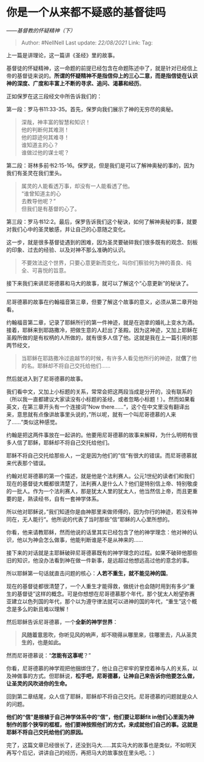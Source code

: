 # 你是一个从来都不疑惑的基督徒吗
*——基督教的怀疑精神（下）*

> Author: #NellNell 
> Last update: *22/08/2021* 
> Link:
> Tag: 

上一篇是讲理论，这一篇讲《圣经》里的故事。

基督徒的怀疑精神，这一命题的前提已经包含在命题陈述中了，就是针对已经信上帝的基督徒来说的。**所谓的怀疑精神不是指信仰上的三心二意，而是指信徒在认识神的深度、广度和丰富上不断的寻求、追问、渴慕和经历**。

正如保罗在这三段经文中所告诉我们的：

第一段：罗马书11:33-35。首先，保罗向我们展示了神的无穷尽的奥秘。

> 深哉，神丰富的智慧和知识！  
> 他的判断何其难测！  
> 他的踪迹何其难寻！  
> 谁知道主的心？  
> 谁做过他的谋士呢？

第二段：哥林多前书2:15-16。保罗说，但是我们是可以了解神奥秘的事的，因为我们有圣灵在我们里头。

> 属灵的人能看透万事，却没有一人能看透了他。  
> “谁曾知道主的心  
> 去教导他呢？”  
> 但我们是有基督的心了。

第三段：罗马书12:2。最后，保罗告诉我们这个秘诀，如何了解神奥秘的事，就要对我们心中的圣灵敏感，并让自己的心意随之变化。

这一步，就是很多基督徒遇到的困难，因为圣灵要破碎我们很多既有的观念、刻板的印象、过去的经验、以及对神不那么准确的认识。

> 不要效法这个世界，只要心意更新而变化，叫你们察验何为神的善良、纯全、可喜悦的旨意。

接下来我们来讲尼哥德慕和马大的故事，就可以了解这个“心意更新”的秘诀了。

---

尼哥德慕的故事在约翰福音第三章，但要了解这个故事的意义，必须从第二章开始看。

约翰福音第二章，记录了耶稣所行的第一件神迹，就是在迦拿的婚礼上变水为酒。接着，耶稣来到耶路撒冷，把做生意的人赶出了圣殿。因为这神迹，又加上耶稣在圣殿所做的是有权柄的人所做的，就有很多人信了他。这就是我在上一篇引用的那两节经文，

> 当耶稣在耶路撒冷过逾越节的时候，有许多人看见他所行的神迹，就**信**了他的名。耶稣却不将自己交托给他们……

然后就进入到了尼哥德慕的故事。

我们看中文，又加上小标题的关系，常常会把这两段当成是分开的，没有联系的（所以我一直都建议大家读没有小标题的圣经，或者忽略小标题！）。然而如果看英文，在第三章开头有一个连接词“Now there……“，这个在中文里没有翻译出来，意思就有点像讲故事里头说的，”所以呢，就有一个叫尼哥德慕的人来了……“类似这种感觉。

约翰是把这两件事放在一起讲的。他要用尼哥德慕的故事来解释，为什么明明有很多人信了耶稣，耶稣却不将自己交托给他们。

耶稣不将自己交托给那些人，一定是因为他们的”信“有很大的错误。而尼哥德慕就来代表那个错误。

约翰对尼哥德慕的第一个描述，就是他是个法利赛人。公元1世纪的读者们和我们现在的基督徒大概都很清楚了，法利赛人是什么人？他们是特别信上帝、特别敬虔的一批人。作为一个法利赛人，那是犹太人里的犹太人，他当然信上帝，而且更重要的是，熟读经书，自有一套神学体系。

所以他对耶稣说，”我们知道你是由神那里来做师傅的，因为你行的神迹，若没有神同在，无人能行“。他所说的代表了当时那些”信“耶稣的人心里所想的。

你看，他来请教耶稣，然而他说的话里其实已经包含了他的神学理念：他对神的认识，他以为神会怎么做事，他能判断谁是不是从神来的……

接下来的对话就是主耶稣破碎尼哥德慕既有的神学理念的过程。如果不破碎他那些旧的知识，他没办法看到神在做一件新事，是远超过他想远高过他的意念的事。

所以耶稣第一句话就直击问题的核心：**人若不重生，就不能见神的国**。

现在的基督徒都很清楚了，一个人重生才能得救，做统计也会随时用到有多少”重生的基督徒”这样的概念。可是你想想在尼哥德慕那个年代，那个犹太人盼望弥赛亚建立以色列国的年代，那个以为遵守律法就可以进神的国的年代，“重生”这个概念是多么的新且难以理解！

然后耶稣告诉尼哥德慕，一个**全新的神学世界**：

> **风随着意思吹，你听见风的响声，却不晓得从哪里来，往哪里去，凡从圣灵生的，也是如此。**

然而尼哥德慕说：“**怎能有这事呢**？”

你看，尼哥德慕的神学观把他捆绑住了，他让自己牢牢的掌控着神与人的关系，以及神做事的方式。但耶稣说，**松手吧，尼哥德慕，让神自己来告诉你他要怎么做，让圣灵的风吹进你的生命。**

回到第二章结尾，众人信了耶稣，耶稣却不将自己交托。尼哥德慕的问题就是众人的问题。

**他们的“信”是根植于自己神学体系中的“信”，他们要让耶稣fit in他们心里面为神制作的那个狭窄的框框，他们要神按照他们的方式，来成就他们自己的事。这就是耶稣不将自己交托给他们的原因。**

完了，这篇文章已经很长了，还没到马大……其实马大的故事也是类似，不如明天再写个后记，讲讲自己的经历，再把马大的故事放在里头吧。：）